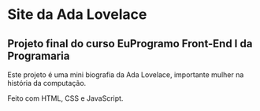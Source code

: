 # Site da Ada Lovelace

## Projeto final do curso EuProgramo Front-End I da Programaria

Este projeto é uma mini biografia da Ada Lovelace, importante mulher na história da computação.

Feito com HTML, CSS e JavaScript.
